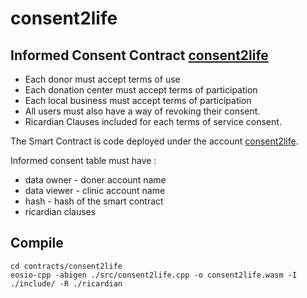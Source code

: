 # consent2life

## Informed Consent Contract [consent2life](https://github.com/eoscostarica/lifebank/tree/master/contracts/consent2life)
- Each donor must accept terms of use
- Each donation center must accept terms of participation
- Each local business must accept terms of participation
- All users must also have a way of revoking their consent.
- Ricardian Clauses included for each terms of service consent.


The  Smart Contract is code deployed under the account [consent2life](https://jungle.bloks.io/account/consent2life). 

Informed consent table must have :

- data owner - doner account name
- data viewer - clinic account name
- hash - hash of the smart contract
- ricardian clauses

## Compile

```
cd contracts/consent2life
eosio-cpp -abigen ./src/consent2life.cpp -o consent2life.wasm -I ./include/ -R ./ricardian
```

 
